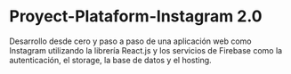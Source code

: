 # Proyect-Plataform-Instagram 2.0
Desarrollo desde cero y paso a paso de una aplicación web como Instagram utilizando la librería React.js y los servicios de Firebase como la autenticación, el storage, la base de datos y el hosting.

